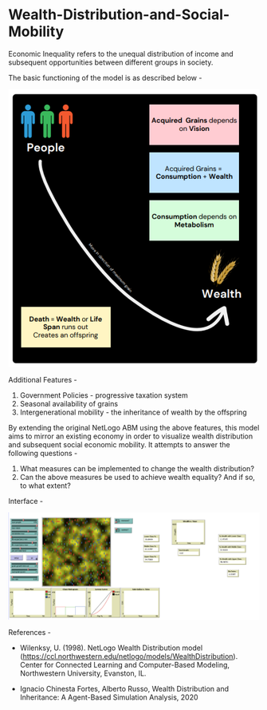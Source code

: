 # Wealth-Distribution-and-Social-Mobility

Economic Inequality refers to the unequal distribution of income and subsequent opportunities between different groups in society.

The basic functioning of the model is as described below -
<p align="center">
  <img src="https://github.com/ananya-bajaj/Wealth-Distribution-and-Social-Mobility/blob/main/Details.png?raw=true" />
</p>

Additional Features -
  1. Government Policies - progressive taxation system
  2. Seasonal availability of grains
  3. Intergenerational mobility - the inheritance of wealth by the offspring
 
By extending the original NetLogo ABM using the above features, this model aims to mirror an existing economy in order to visualize wealth distribution and subsequent social economic mobility. 
It attempts to answer the following questions -
  1. What measures can be implemented to change the wealth distribution?
  2. Can the above measures be used to achieve wealth equality? And if so, to what extent?

Interface -
<p align="center">
  <img src="https://github.com/ananya-bajaj/Wealth-Distribution-and-Social-Mobility/blob/main/Interface.png?raw=true" />
</p>

References -
- Wilenksy, U. (1998). NetLogo Wealth Distribution model (https://ccl.northwestern.edu/netlogo/models/WealthDistribution). Center for Connected Learning and Computer-Based Modeling, Northwestern University, Evanston, IL.

- Ignacio Chinesta Fortes, Alberto Russo, Wealth Distribution and Inheritance: A Agent-Based Simulation Analysis, 2020

